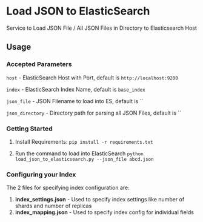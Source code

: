 # Load JSON to ElasticSearch

Service to Load JSON File / All JSON Files in Directory to Elasticsearch Host

## Usage

### Accepted Parameters
`host` - ElasticSearch Host with Port, default is `http://localhost:9200`

`index` - ElasticSearch Index Name, default is `base_index`

`json_file` - JSON Filename to load into ES, default is ``

`json_directory` - Directory path for parsing all JSON Files, default is ``

### Getting Started

1. Install Requirements:
`pip install -r requirements.txt`

2. Run the command to load into ElasticSearch
`python load_json_to_elasticsearch.py --json_file abcd.json`

### Configuring your Index

The 2 files for specifying index configuration are:
1. **index_settings.json** - Used to specify index settings like number of shards and number of replicas
2. **index_mapping.json** - Used to specify index config for individual fields
